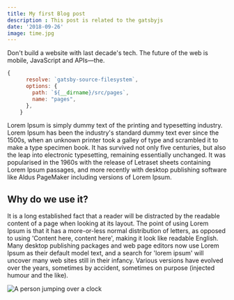 ```yaml
---
title: My first Blog post
description : This post is related to the gatsbyjs
date: '2018-09-26'
image: time.jpg
---
```


Don't build a website with last decade's tech. The future of the web is mobile, JavaScript and APIs—the.


```js
{
      resolve: `gatsby-source-filesystem`,
      options: {
        path: `${__dirname}/src/pages`,
        name: "pages",
      },
    }
```


Lorem Ipsum is simply dummy text of the printing and typesetting industry. Lorem Ipsum has been the industry's standard dummy text ever since the 1500s, when an unknown printer took a galley of type and scrambled it to make a type specimen book. It has survived not only five centuries, but also the leap into electronic typesetting, remaining essentially unchanged. It was popularised in the 1960s with the release of Letraset sheets containing Lorem Ipsum passages, and more recently with desktop publishing software like Aldus PageMaker including versions of Lorem Ipsum.

## Why do we use it?

It is a long established fact that a reader will be distracted by the readable content of a page when looking at its layout. The point of using Lorem Ipsum is that it has a more-or-less normal distribution of letters, as opposed to using 'Content here, content here', making it look like readable English. Many desktop publishing packages and web page editors now use Lorem Ipsum as their default model text, and a search for 'lorem ipsum' will uncover many web sites still in their infancy. Various versions have evolved over the years, sometimes by accident, sometimes on purpose (injected humour and the like).

![A person jumping over a clock](./time.jpg "Some title text")


